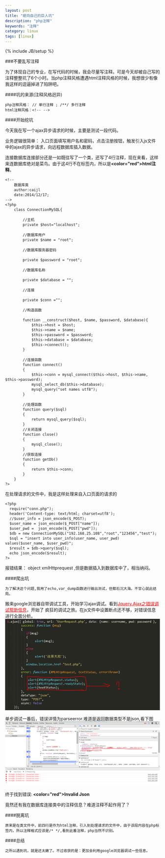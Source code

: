 ```yaml
---
layout: post
title: "砸向自己的巨人坑"
description: "php注释"
keywords: "注释"
category: linux
tags: [linux]
---
```

{% include JB/setup %}

###不要乱写注释

为了体现自己的专业，在写代码的时候，我会尽量写注释。可是今天却被自己写的注释整整坑了6个小时。当php注释风格遭遇html注释风格的时候，我想很少有像我这样的逗逼掉进了陷阱吧。

<!-- more -->

####坑的来源(注释风格迥异)

	php注释风格： // 单行注释 ; /**/ 多行注释
	html注释风格：<!-- -->

####开始挖坑

今天我在写一个ajax异步请求的时候，主要是测试一段代码。
	
业务逻辑很简单： 入口页面填写用户名和密码，点击注册按钮，触发引入js文件中的ajax的异步请求，向远程数据库插入数据。

连接数据库连接部分还是一如既往写了一个类，还写了4行注释，现在来看，这样来连数据库绝对是菜鸟。由于这4行不在<?php ?>标签内，所以是<b><color="red">html注释</color></b>。

	<!--
		数据库类
		author:caijl
		date:2014/12/17;
    -->
	<?php
		class ConnectionMySQL{
			
			//主机
			private $host="localhost";
			
			//数据库用户
			private $name = "root";

			//数据库服务器密码

			private $password = "root";

			//数据库名称

			private $database = ""; 

			//连接

			private $conn ="";

			//构造函数

			function __construct($host, $name, $password, $database){
				$this->host = $host;
				$this->name = $name;
				$this->password = $password;
				$this->database = $database;
				$this->connect();
			}

			//连接函数
			function connect()
			{
				$this->conn = mysql_connect($this->host, $this->name, $this->password);
				mysql_select_db($this->database);
				mysql_query("set names utf8");
			}

			//处理函数
			function query($sql)
			{
				return mysql_query($sql);
			}
            //关闭连接
			function close()
			{
				mysql_close();
			}
			//获取连接
			function getDb()
			{
				return $this->conn;
			}
		}	
	?>

在处理请求的文件中，我是这样处理来自入口页面的请求的

	<?php
	  require("conn.php");
	  header('Content-type: text/html; charset=utf8');
	  //$user_info = json_encode($_POST);
	  $user_name = json_encode($_POST["name"]); 
	  $user_pwd =  json_encode($_POST["pwd"]);
	  $db = new ConnectionMySQL("192.168.25.108","root","123456","test");
	  $sql = "insert into user_info(user_name, user_pwd) values($user_name, $user_pwd)";
	  $result = $db->query($sql);
	  echo json_encode($result);
	?>

报错结果： object xmlHttprequest ,但是数据插入到数据库中了，相当纳闷。

####爬出坑

	为了解决这个问题,我用了echo,var_dump函数进行输出测试，但都石沉大海。不甘心就此结局。
搬来google浏览器自带调试工具，开始学习ajax调试。看到<a href="http://www.cnblogs.com/mybest/archive/2011/12/13/2285730.html" style="color:red;">Jquery.Ajax之错误调试帮助信息</a>，开始了
疯狂的调试之旅。在js文件中设置断点还不够，对错误信息进行全面分析。
![Jquery.Ajax请求](/assets/images/JqueryAjax.png)

单步调试一番后，错误详情为parseerror.难道是返回数据类型不是json,看下图
![json数据错误](/assets/images/parseerror.png)

终于找到错误:<B> <color="red">Invalid Json</color></B>

竟然还有我在数据库连接类中的注释信息？难道注释不起作用了？


####脱离坑

	原来是在类文件中，前四行是作为html注释，引入到处理请求的文件中，由于该段内容在php标签内，所以注释格式应该是/* */,看到此番注释，php当然不识别。

####总结

	之所以遇到坑，就是还太嫩了。不过收获的是：更加会利用google浏览器调试一些信息。





